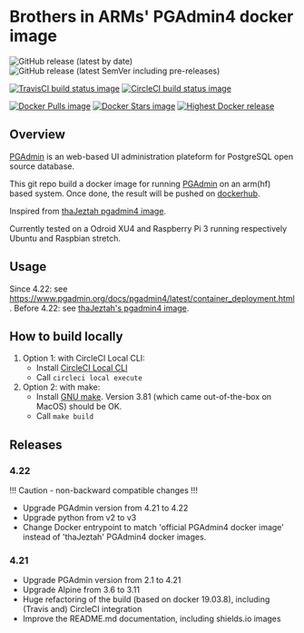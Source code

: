 # Brothers in ARMs' PGAdmin4 docker image![GitHub release (latest by date)](https://img.shields.io/github/v/release/biarms/pgadmin4?label=Latest%20Github%20release&logo=Github)![GitHub release (latest SemVer including pre-releases)](https://img.shields.io/github/v/release/biarms/pgadmin4?include_prereleases&label=Highest%20GitHub%20release&logo=Github&sort=semver)[![TravisCI build status image](https://img.shields.io/travis/biarms/pgadmin4/master?label=Travis%20build&logo=Travis)](https://travis-ci.org/biarms/pgadmin4)[![CircleCI build status image](https://img.shields.io/circleci/build/gh/biarms/pgadmin4/master?label=CircleCI%20build&logo=CircleCI)](https://circleci.com/gh/biarms/pgadmin4)[![Docker Pulls image](https://img.shields.io/docker/pulls/biarms/pgadmin4?logo=Docker)](https://hub.docker.com/r/biarms/pgadmin4)[![Docker Stars image](https://img.shields.io/docker/stars/biarms/pgadmin4?logo=Docker)](https://hub.docker.com/r/biarms/pgadmin4)[![Highest Docker release](https://img.shields.io/docker/v/biarms/pgadmin4?label=docker%20release&logo=Docker&sort=semver)](https://hub.docker.com/r/biarms/pgadmin4)<!--[![build status](https://api.travis-ci.org/biarms/pgadmin4.svg?branch=master)](https://travis-ci.org/biarms/pgadmin4)-->## Overview[PGAdmin](https://pgadmin.org) is an web-based UI administration plateform for PostgreSQL open source database.This git repo build a docker image for running [PGAdmin](https://pgadmin.org) on an arm(hf) based system.Once done, the result will be pushed on [dockerhub](https://hub.docker.com/r/biarms/pgadmin4/).Inspired from [thaJeztah pgadmin4 image](https://github.com/thaJeztah/pgadmin4-docker).Currently tested on a Odroid XU4 and Raspberry Pi 3 running respectively Ubuntu and Raspbian stretch.## UsageSince 4.22: see https://www.pgadmin.org/docs/pgadmin4/latest/container_deployment.html.Before 4.22: see [thaJeztah's pgadmin4 image](https://github.com/thaJeztah/pgadmin4-docker).## How to build locally1. Option 1: with CircleCI Local CLI:   - Install [CircleCI Local CLI](https://circleci.com/docs/2.0/local-cli/)   - Call `circleci local execute`2. Option 2: with make:   - Install [GNU make](https://www.gnu.org/software/make/manual/make.html). Version 3.81 (which came out-of-the-box on MacOS) should be OK.   - Call `make build`## Releases### 4.22 !!! Caution - non-backward compatible changes !!! - Upgrade PGAdmin version from 4.21 to 4.22- Upgrade python from v2 to v3- Change Docker entrypoint to match 'official PGAdmin4 docker image' instead of 'thaJeztah' PGAdmin4 docker images.### 4.21- Upgrade PGAdmin version from 2.1 to 4.21- Upgrade Alpine from 3.6 to 3.11- Huge refactoring of the build (based on docker 19.03.8), including (Travis and) CircleCI integration- Improve the README.md documentation, including shields.io images